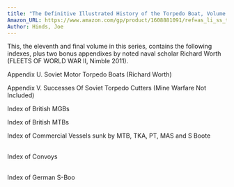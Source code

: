```yaml
---
title: "The Definitive Illustrated History of the Torpedo Boat, Volume XI: Indexes (The Ship Killers)"
Amazon_URL: https://www.amazon.com/gp/product/1608881091/ref=as_li_ss_tl?ie=UTF8&linkCode=ll1&tag=internetbo00a-20
Author: Hinds, Joe
---
```

This, the eleventh and final volume in this series, contains the following indexes, plus two bonus appendixes by noted naval scholar Richard Worth (FLEETS OF WORLD WAR II, Nimble 2011). <p>

Appendix U. Soviet Motor Torpedo Boats (Richard Worth)	 <p>
Appendix V. Successes Of Soviet Torpedo Cutters (Mine Warfare Not Included) <p>	
Index of British MGBs	 <p>
Index of British MTBs	 <p>
Index of Commercial Vessels sunk by MTB, TKA, PT, MAS and S Boote <p>	
Index of Convoys <p>	
Index of German S-Boo